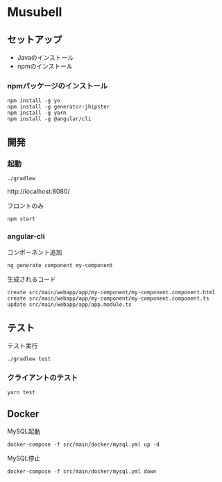 # Musubell

## セットアップ

- Javaのインストール
- npmのインストール

### npmパッケージのインストール

```
npm install -g yo
npm install -g generator-jhipster
npm install -g yarn
npm install -g @angular/cli
```

## 開発

### 起動

```
./gradlew
```

http://localhost:8080/

フロントのみ

```
npm start
```

### angular-cli

コンポーネント追加

```
ng generate component my-component
```

生成されるコード

```
create src/main/webapp/app/my-component/my-component.component.html
create src/main/webapp/app/my-component/my-component.component.ts
update src/main/webapp/app/app.module.ts
```

## テスト

テスト実行

```
./gradlew test
```

### クライアントのテスト

```
yarn test
```


## Docker

MySQL起動

```
docker-compose -f src/main/docker/mysql.yml up -d
```

MySQL停止

```
docker-compose -f src/main/docker/mysql.yml down
```
